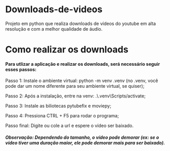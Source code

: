 # Downloads-de-videos
Projeto em python que realiza downloads de vídeos do youtube em alta resolução e com a melhor qualidade de áudio.

# Como realizar os downloads

<h4> Para utlizar a aplicação e realizar os downloads, será necessário seguir esses passos: </h4>

<p> Passo 1: Instale o ambiente virtual: python -m venv .venv (no .venv, você pode dar um nome diferente para seu ambiente virtual, se quiser); </p>
<p> Passo 2: Após a instalação, entre na venv: .\.venv\Scripts/activate; </p>
<p> Passo 3: Instale as biliotecas pytubefix e moviepy; </p>
<p> Passo 4: Pressiona CTRL + F5 para rodar o programa; </p>
<p> Passo final: Digite ou cole a url e espere o vídeo ser baixado. </p>

<h5> Observação: Dependendo do tamanho, o vídeo pode demorar (ex: se o vídeo tiver uma duração maior, ele pode demorar mais para ser baixado). </h5>
